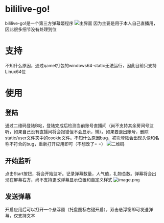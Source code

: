 # bililive-go!
bililive-go!是一个第三方弹幕姬程序
![主界面](https://i.loli.net/2020/02/18/XLFlU4TH76Bhz8g.png)
因为主要是用于本人自己直播用，因此很多细节没有处理到位

# 支持
不知什么原因，通过qamel打包的windows64-static无法运行，因此目前只支持Linux64位

# 使用

## 登陆
通过二维码登陆B站，登陆完成后检测当前账号直播间（尚不支持其余房间号监听，如果自己没有直播间将会报错但不会显示，懒）。如果要退出账号，删除static/user文件夹中的cookie文件。不知什么原因bug，初次登陆会出现头像和名称不符合的bug，重新打开应用即可（不想改了= =）
![二维码](https://i.loli.net/2020/03/06/Ldsa9tVJybYOmof.png)

## 开始监听
点击Start按钮，将会开始监听。记录弹幕数量，人气值，礼物总数。弹幕将会出现在屏幕右方，尚不支持更改弹幕显示位置和自定义样式
![image.png](https://i.loli.net/2020/03/06/R142lezyZQD8vES.png)

## 发送弹幕
开启应用后可以打开一个悬浮窗（托盘图标右键开启），双击悬浮窗即可发送弹幕，仅支持文本
